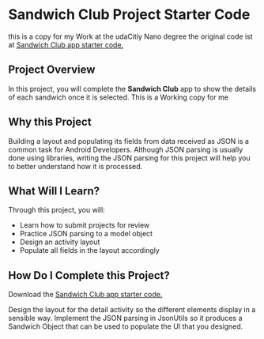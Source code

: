 # Sandwich Club Project Starter Code
this is a copy for my Work at the udaCitiy Nano degree
the original code ist at [Sandwich Club app starter code.](https://github.com/udacity/sandwich-club-starter-code)

## Project Overview
In this project, you will complete the **Sandwich Club** app to
show the details of each sandwich once it is selected.
This is a Working copy for me

## Why this Project

Building a layout and populating its fields from data received as JSON
is a common task for Android Developers. Although JSON parsing is usually
done using libraries, writing the JSON parsing for  this project will
help you to better understand how it is processed.

## What Will I Learn?
Through this project, you will:
- Learn how to submit projects for review
- Practice JSON parsing to a model object
- Design an activity layout
- Populate all fields in the layout accordingly

## How Do I Complete this Project?
Download the [Sandwich Club app starter code.](https://github.com/udacity/sandwich-club-starter-code)

Design the layout for the detail activity so the different elements
display in a sensible way. Implement the JSON parsing in JsonUtils so it
produces a Sandwich Object that can be used to populate the UI that you designed.
